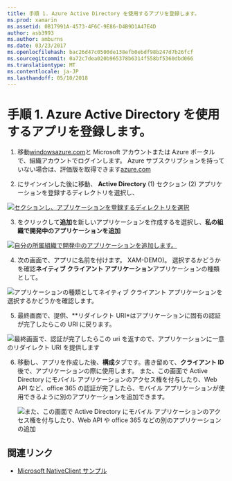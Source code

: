 ```yaml
---
title: 手順 1. Azure Active Directory を使用するアプリを登録します。
ms.prod: xamarin
ms.assetid: 0B17991A-4573-4F6C-9E86-D4B9D1A47E4D
author: asb3993
ms.author: amburns
ms.date: 03/23/2017
ms.openlocfilehash: bac26d47c0500de138efb0ebdf98b247d7b26fcf
ms.sourcegitcommit: 0a72c7dea020b965378b6314f558bf5360dbd066
ms.translationtype: MT
ms.contentlocale: ja-JP
ms.lasthandoff: 05/10/2018
---
```

# <a name="step-1-register-an-app-to-use-azure-active-directory"></a>手順 1. Azure Active Directory を使用するアプリを登録します。

1. 移動[windowsazure.com](https://manage.windowsazure.com)と Microsoft アカウントまたは Azure ポータルで、組織アカウントでログインします。 Azure サブスクリプションを持っていない場合は、評価版を取得できます[azure.com](http://www.azure.com)

2. にサインインした後に移動、 **Active Directory** (1) セクション (2) アプリケーションを登録するディレクトリを選択し、

  [ ![](register-images/01.-active-directory-in-azure-portal-sml.jpg "セクションし、アプリケーションを登録するディレクトリを選択")](register-images/01.-active-directory-in-azure-portal.jpg#lightbox)

3. をクリックして**追加**を新しいアプリケーションを作成するを選択し、**私の組織で開発中のアプリケーションを追加**

  [ ![](register-images/02.-add-new-application-sml.jpg "自分の所属組織で開発中のアプリケーションを追加します。")](register-images/02.-add-new-application.jpg#lightbox)

4. 次の画面で、アプリに名前を付けます。 XAM-DEMO)。
  選択するかどうかを確認**ネイティブ クライアント アプリケーション**アプリケーションの種類として。

  ![](register-images/03.-app-name.jpg "アプリケーションの種類としてネイティブ クライアント アプリケーションを選択するかどうかを確認します。")

5. 最終画面で、提供、**リダイレクト URI*はアプリケーションに固有の認証が完了したらこの URI に戻ります。

  ![](register-images/04.-app-redirect.jpg "最終画面で、認証が完了したらこの uri を返すので、アプリケーションに一意のリダイレクト URI を提供します")

6. 移動し、アプリを作成した後、**構成**タブです。書き留めて、**クライアント ID**後で、アプリケーションの際に使用します。 また、この画面で Active Directory にモバイル アプリケーションのアクセス権を付与したり、Web API など、office 365 の認証が完了したら、モバイル アプリケーションが使用できるように別のアプリケーションを追加できます。

    ![](register-images/05.-configure.jpg "また、この画面で Active Directory にモバイル アプリケーションのアクセス権を付与したり、Web API や office 365 などの別のアプリケーションの追加")



## <a name="related-links"></a>関連リンク

- [Microsoft NativeClient サンプル](https://github.com/AzureADSamples/NativeClient-MultiTarget-DotNet)

